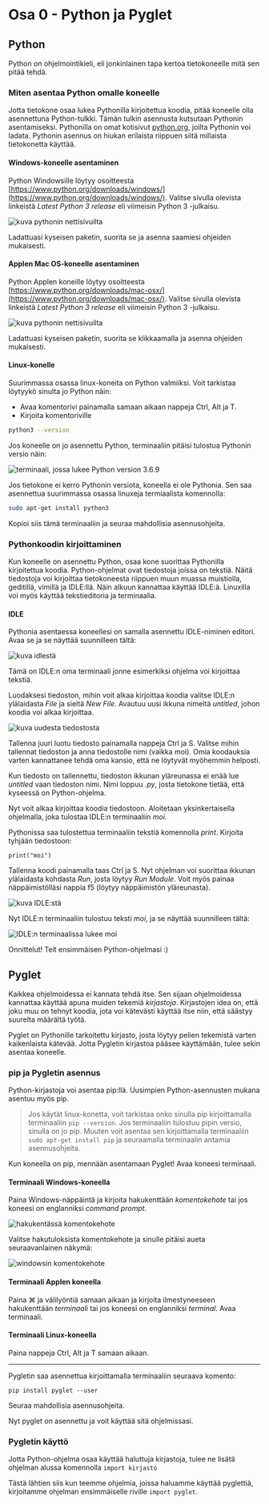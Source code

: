 # Osa 0 - Python ja Pyglet

## Python

Python on ohjelmointikieli, eli jonkinlainen tapa kertoa tietokoneelle mitä sen pitää tehdä. 

### Miten asentaa Python omalle koneelle

Jotta tietokone osaa lukea Pythonilla kirjoitettua koodia, pitää koneelle olla asennettuna Python-tulkki. Tämän tulkin asennusta kutsutaan Pythonin asentamiseksi. Pythonilla on omat kotisivut [python.org](python.org), joilta Pythonin voi ladata. Pythonin asennus on hiukan erilaista riippuen siitä millaista tietokonetta käyttää.

#### Windows-koneelle asentaminen

Python Windowsille löytyy osoitteesta [https://www.python.org/downloads/windows/](https://www.python.org/downloads/windows/). Valitse sivulla olevista linkeistä _Latest Python 3 release_ eli viimeisin Python 3 -julkaisu.

![kuva pythonin nettisivuilta](latest-python-3-release-windows.png)

Ladattuasi kyseisen paketin, suorita se ja asenna saamiesi ohjeiden mukaisesti.

#### Applen Mac OS-koneelle asentaminen

Python Applen koneille löytyy osoitteesta [https://www.python.org/downloads/mac-osx/](https://www.python.org/downloads/mac-osx/). Valitse sivulla olevista linkeistä _Latest Python 3 release_ eli viimeisin Python 3 -julkaisu.

![kuva pythonin nettisivuilta](latest-python-3-release-mac.png)

Ladattuasi kyseisen paketin, suorita se klikkaamalla ja asenna ohjeiden mukaisesti.

#### Linux-konelle

Suurimmassa osassa linux-koneita on Python valmiiksi. Voit tarkistaa löytyykö sinulta jo Python näin:
- Avaa komentorivi painamalla samaan aikaan nappeja Ctrl, Alt ja T.
- Kirjoita komentoriville
```bash
python3 --version
```
Jos koneelle on jo asennettu Python, terminaaliin pitäisi tulostua Pythonin versio näin:

![terminaali, jossa lukee Python version 3.6.9](pythonversio.png)

Jos tietokone ei kerro Pythonin versiota, koneella ei ole Pythonia. Sen saa asennettua suurimmassa osassa linuxeja termiaalista komennolla:

```bash
sudo apt-get install python3
```
Kopioi siis tämä terminaaliin ja seuraa mahdollisia asennusohjeita.

### Pythonkoodin kirjoittaminen

Kun koneelle on asennettu Python, osaa kone suorittaa Pythonilla kirjoitettua koodia.
Python-ohjelmat ovat tiedostoja joissa on tekstiä. Näitä tiedostoja voi kirjoittaa tietokoneesta riippuen muun muassa muistiolla, geditillä, vimillä ja IDLE:llä. Näin alkuun kannattaa käyttää IDLE:ä. Linuxilla voi myös käyttää tekstieditoria ja terminaalia.

#### IDLE

Pythonia asentaessa koneellesi on samalla asennettu IDLE-niminen editori. Avaa se ja se näyttää suunnilleen tältä:

![kuva idlestä](IDLE-alku.PNG)

Tämä on IDLE:n oma terminaali jonne esimerkiksi ohjelma voi kirjoittaa tekstiä.

Luodaksesi tiedoston, mihin voit alkaa kirjoittaa koodia valitse IDLE:n ylälaidasta _File_ ja sieltä _New File_. Avautuu uusi ikkuna nimeltä _untitled_, johon koodia voi alkaa kirjoittaa.

![kuva uudesta tiedostosta](IDLE-uusi-tiedosto.png)

Tallenna juuri luotu tiedosto painamalla nappeja Ctrl ja S. Valitse mihin tallennat tiedoston ja anna tiedostolle nimi (vaikka moi). Omia koodauksia varten kannattanee tehdä oma kansio, että ne löytyvät myöhemmin helposti.

Kun tiedosto on tallennettu, tiedoston ikkunan yläreunassa ei enää lue _untitled_ vaan tiedoston nimi. Nimi loppuu _.py_, josta tietokone tietää, että kyseessä on Python-ohjelma.

Nyt voit alkaa kirjoittaa koodia tiedostoon. Aloitetaan yksinkertaisella ohjelmalla, joka tulostaa IDLE:n terminaaliin _moi_.

Pythonissa saa tulostettua terminaaliin tekstiä komennolla _print_. Kirjoita tyhjään tiedostoon:
```Python3
print("moi")
```
Tallenna koodi painamalla taas Ctrl ja S. Nyt ohjelman voi suorittaa ikkunan ylälaidasta kohdasta _Run_, josta löytyy _Run Module_. Voit myös painaa näppäimistölläsi nappia f5 (löytyy näppäimistön yläreunasta).

![kuva IDLE:stä](IDLE-run.png)

Nyt IDLE:n terminaaliin tulostuu teksti _moi_, ja se näyttää suunnilleen tältä:

![IDLE:n terminaalissa lukee moi](IDLE-moi.png)

Onnittelut! Teit ensimmäisen Python-ohjelmasi :)

## Pyglet

Kaikkea ohjelmoidessa ei kannata tehdä itse. Sen sijaan ohjelmoidessa kannattaa käyttää apuna muiden tekemiä _kirjastoja_. Kirjastojen idea on, että joku muu on tehnyt koodia, jota voi kätevästi käyttää itse niin, että säästyy suurelta määrältä työtä.

Pyglet on Pythonille tarkoitettu kirjasto, josta löytyy pelien tekemistä varten kaikenlaista kätevää. Jotta Pygletin kirjastoa pääsee käyttämään, tulee sekin asentaa koneelle.

### pip ja Pygletin asennus

Python-kirjastoja voi asentaa pip:llä. Uusimpien Python-asennusten mukana asentuu myös pip.

> Jos käytät linux-konetta, voit tarkistaa onko sinulla pip kirjoittamalla terminaaliin `pip --version`. Jos terminaaliin tulostuu pipin versio, sinulla on jo pip. Muuten voit asentaa sen kirjoittamalla terminaaliin `sudo apt-get install pip` ja seuraamalla terminaalin antamia asennusohjeita.

Kun koneella on pip, mennään asentamaan Pyglet! Avaa koneesi terminaali.

#### Terminaali Windows-koneella
Paina Windows-näppäintä ja kirjoita hakukenttään _komentokehote_ tai jos koneesi on englanniksi _command prompt_.

![hakukentässä komentokehote](windows-terminaalin-avaus.png)

Valitse hakutuloksista komentokehote ja sinulle pitäisi aueta seuraavanlainen näkymä:

![windowsin komentokehote](windows-komentokehote.png)

#### Terminaali Applen koneella

Paina ⌘ ja välilyöntiä samaan aikaan ja kirjoita ilmestyneeseen hakukenttään _terminaali_ tai jos koneesi on englanniksi _terminal_. Avaa terminaali.

#### Terminaali Linux-koneella
Paina nappeja Ctrl, Alt ja T samaan aikaan.

---

Pygletin saa asennettua kirjoittamalla terminaaliin seuraava komento:

```pip install pyglet --user```

Seuraa mahdollisia asennusohjeita.

Nyt pyglet on asennettu ja voit käyttää sitä ohjelmissasi.

### Pygletin käyttö

Jotta Python-ohjelma osaa käyttää haluttuja kirjastoja, tulee ne lisätä ohjelman alussa komennolla
```import kirjasto```

Tästä lähtien siis kun teemme ohjelmia, joissa haluamme käyttää pyglettiä, kirjoitamme ohjelman ensimmäiselle riville `import pyglet`.

